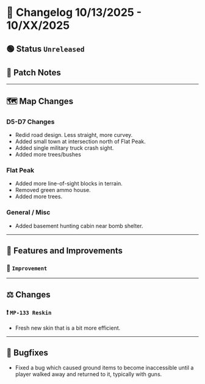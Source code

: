 # 📑 Changelog 10/13/2025 - 10/XX/2025

## 🟢 Status `Unreleased`

## 💬 Patch Notes

________

## 🗺️ Map Changes

### D5-D7 Changes
- Redid road design. Less straight, more curvey.
- Added small town at intersection north of Flat Peak.
- Added single military truck crash sight.
- Added more trees/bushes

### Flat Peak
- Added more line-of-sight blocks in terrain.
- Removed green ammo house.
- Added more trees.

### General / Misc
- Added basement hunting cabin near bomb shelter.

________

## 📢 Features and Improvements

### 🔼 `Improvement` 
________

## ⚖️ Changes

### ❗ `MP-133 Reskin` 
- Fresh new skin that is a bit more efficient.
________

## 🐛 Bugfixes
- Fixed a bug which caused ground items to become inaccessible until a player walked away and returned to it, typically with guns.
